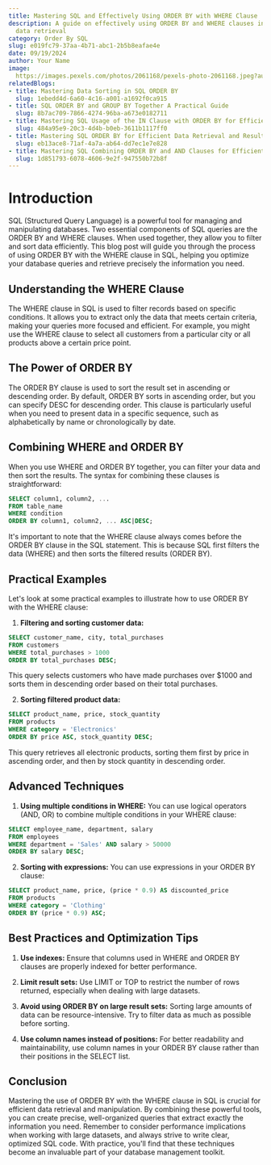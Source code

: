 ```yaml
---
title: Mastering SQL and Effectively Using ORDER BY with WHERE Clause
description: A guide on effectively using ORDER BY and WHERE clauses in SQL for optimized
  data retrieval
category: Order By SQL
slug: e019fc79-37aa-4b71-abc1-2b5b8eafae4e
date: 09/19/2024
author: Your Name
image: 
  https://images.pexels.com/photos/2061168/pexels-photo-2061168.jpeg?auto=compress&cs=tinysrgb&w=600
relatedBlogs:
- title: Mastering Data Sorting in SQL ORDER BY
  slug: 1ebedd4d-6a60-4c16-a001-a1692f0ca915
- title: SQL ORDER BY and GROUP BY Together A Practical Guide
  slug: 8b7ac709-7866-4274-96ba-a673e0182711
- title: Mastering SQL Usage of the IN Clause with ORDER BY for Efficient Querying
  slug: 484a95e9-20c3-4d4b-b0eb-3611b1117ff0
- title: Mastering SQL ORDER BY for Efficient Data Retrieval and Result Sorting
  slug: eb13ace8-71af-4a7a-ab64-dd7ec1e7e828
- title: Mastering SQL Combining ORDER BY and AND Clauses for Efficient Data Retrieval
  slug: 1d851793-6078-4606-9e2f-947550b72b8f
---
```


# Introduction

SQL (Structured Query Language) is a powerful tool for managing and manipulating databases. Two essential components of SQL queries are the ORDER BY and WHERE clauses. When used together, they allow you to filter and sort data efficiently. This blog post will guide you through the process of using ORDER BY with the WHERE clause in SQL, helping you optimize your database queries and retrieve precisely the information you need.

## Understanding the WHERE Clause

The WHERE clause in SQL is used to filter records based on specific conditions. It allows you to extract only the data that meets certain criteria, making your queries more focused and efficient. For example, you might use the WHERE clause to select all customers from a particular city or all products above a certain price point.

## The Power of ORDER BY

The ORDER BY clause is used to sort the result set in ascending or descending order. By default, ORDER BY sorts in ascending order, but you can specify DESC for descending order. This clause is particularly useful when you need to present data in a specific sequence, such as alphabetically by name or chronologically by date.

## Combining WHERE and ORDER BY

When you use WHERE and ORDER BY together, you can filter your data and then sort the results. The syntax for combining these clauses is straightforward:

```sql
SELECT column1, column2, ...
FROM table_name
WHERE condition
ORDER BY column1, column2, ... ASC|DESC;
```

It's important to note that the WHERE clause always comes before the ORDER BY clause in the SQL statement. This is because SQL first filters the data (WHERE) and then sorts the filtered results (ORDER BY).

## Practical Examples

Let's look at some practical examples to illustrate how to use ORDER BY with the WHERE clause:

1. **Filtering and sorting customer data:**

```sql
SELECT customer_name, city, total_purchases
FROM customers
WHERE total_purchases > 1000
ORDER BY total_purchases DESC;
```
This query selects customers who have made purchases over $1000 and sorts them in descending order based on their total purchases.

2. **Sorting filtered product data:**

```sql
SELECT product_name, price, stock_quantity
FROM products
WHERE category = 'Electronics'
ORDER BY price ASC, stock_quantity DESC;
```
This query retrieves all electronic products, sorting them first by price in ascending order, and then by stock quantity in descending order.

## Advanced Techniques

1. **Using multiple conditions in WHERE:**
You can use logical operators (AND, OR) to combine multiple conditions in your WHERE clause:

```sql
SELECT employee_name, department, salary
FROM employees
WHERE department = 'Sales' AND salary > 50000
ORDER BY salary DESC;
```

2. **Sorting with expressions:**
You can use expressions in your ORDER BY clause:

```sql
SELECT product_name, price, (price * 0.9) AS discounted_price
FROM products
WHERE category = 'Clothing'
ORDER BY (price * 0.9) ASC;
```

## Best Practices and Optimization Tips

1. **Use indexes:** Ensure that columns used in WHERE and ORDER BY clauses are properly indexed for better performance.

2. **Limit result sets:** Use LIMIT or TOP to restrict the number of rows returned, especially when dealing with large datasets.

3. **Avoid using ORDER BY on large result sets:** Sorting large amounts of data can be resource-intensive. Try to filter data as much as possible before sorting.

4. **Use column names instead of positions:** For better readability and maintainability, use column names in your ORDER BY clause rather than their positions in the SELECT list.

## Conclusion

Mastering the use of ORDER BY with the WHERE clause in SQL is crucial for efficient data retrieval and manipulation. By combining these powerful tools, you can create precise, well-organized queries that extract exactly the information you need. Remember to consider performance implications when working with large datasets, and always strive to write clear, optimized SQL code. With practice, you'll find that these techniques become an invaluable part of your database management toolkit.